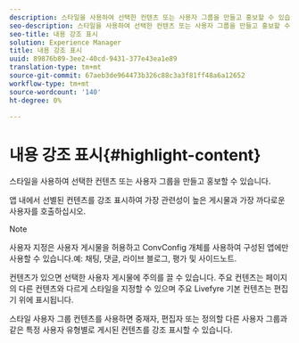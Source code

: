 ```yaml
---
description: 스타일을 사용하여 선택한 컨텐츠 또는 사용자 그룹을 만들고 홍보할 수 있습니다.
seo-description: 스타일을 사용하여 선택한 컨텐츠 또는 사용자 그룹을 만들고 홍보할 수 있습니다.
seo-title: 내용 강조 표시
solution: Experience Manager
title: 내용 강조 표시
uuid: 89876b89-3ee2-40cd-9431-377e43ea1e89
translation-type: tm+mt
source-git-commit: 67aeb3de964473b326c88c3a3f81ff48a6a12652
workflow-type: tm+mt
source-wordcount: '140'
ht-degree: 0%

---
```



# 내용 강조 표시{#highlight-content}

스타일을 사용하여 선택한 컨텐츠 또는 사용자 그룹을 만들고 홍보할 수 있습니다.

앱 내에서 선별된 컨텐츠를 강조 표시하여 가장 관련성이 높은 게시물과 가장 까다로운 사용자를 호출하십시오.

>[!NOTE]
>
>사용자 지정은 사용자 게시물을 허용하고 ConvConfig 개체를 사용하여 구성된 앱에만 사용할 수 있습니다.예: 채팅, 댓글, 라이브 블로그, 평가 및 사이드노트.

컨텐츠가 있으면 선택한 사용자 게시물에 주의를 끌 수 있습니다. 주요 컨텐츠는 페이지의 다른 컨텐츠와 다르게 스타일을 지정할 수 있으며 주요 Livefyre 기본 컨텐츠는 편집기 위에 표시됩니다.

스타일 사용자 그룹 컨텐츠를 사용하면 중재자, 편집자 또는 정의할 다른 사용자 그룹과 같은 특정 사용자 유형별로 게시된 컨텐츠를 강조 표시할 수 있습니다.
